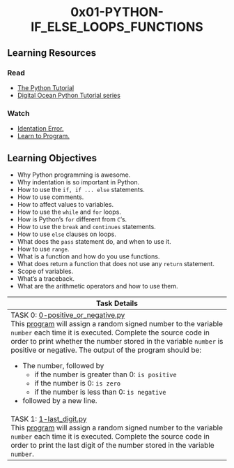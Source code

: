 <h1 align="center">0x01-PYTHON-IF_ELSE_LOOPS_FUNCTIONS</h1>

<h2>Learning Resources</h2>

<h3>Read</h3>
<ul>
  <li><a href="https://docs.python.org/3/tutorial/index.html">The Python Tutorial</a></li>
  <li><a href="https://www.digitalocean.com/community/tutorials/how-to-write-your-first-python-3-program">Digital Ocean Python Tutorial series</a></li>
</ul>

<h3>Watch</h3>
<ul>
<li><a href="https://www.youtube.com/watch?v=1QXOd2ZQs-Q" target="_blank">Identation Error.</a></li>
  <li><a href="https://www.youtube.com/playlist?list=PLGLfVvz_LVvTn3cK5e6LjhgGiSeVlIRwt" target="_blank">Learn to Program.</a></li>
</ul>

<h2>Learning Objectives</h2>
<ul>
<li>Why Python programming is awesome.</li>
<li>Why indentation is so important in Python.</li>
<li>How to use the <code>if, if ... else</code> statements.</li>
<li>How to use comments.</li>
<li>How to affect values to variables.</li>
<li>How to use the <code>while</code> and <code>for</code> loops.</li>
<li>How is Python’s <code>for</code> different from <code>C</code>‘s.</li>
<li>How to use the <code>break</code> and <code>continues</code> statements.</li>
<li>How to use <code>else</code> clauses on loops.</li>
<li>What does the <code>pass</code> statement do, and when to use it.</li>
<li>How to use <code>range</code>.</li>
<li>What is a function and how do you use functions.</li>
<li>What does return a function that does not use any <code>return</code> statement.</li>
<li>Scope of variables.</li>
<li>What’s a traceback.</li>
<li>What are the arithmetic operators and how to use them.</li>
</ul>

|Task Details|
|---|
|TASK 0: [0-positive_or_negative.py]() <br> This [program](https://github.com/holbertonschool/0x01.py/blob/master/0-positive_or_negative_py) will assign a random signed number to the variable `number` each time it is executed. Complete the source code in order to print whether the number stored in the variable `number` is positive or negative. The output of the program should be: <ul><li>The number, followed by <ul><li>if the number is greater than 0: `is positive`</li><li>if the number is 0: `is zero`</li><li>if the number is less than 0: `is negative`</li></ul></li><li>followed by a new line.</li></ul>|
|TASK 1: [1-last_digit.py]() <br> This [program](https://github.com/holbertonschool/0x01.py/blob/master/1-last_digit_py) will assign a random signed number to the variable `number` each time it is executed. Complete the source code in order to print the last digit of the number stored in the variable `number`.|
